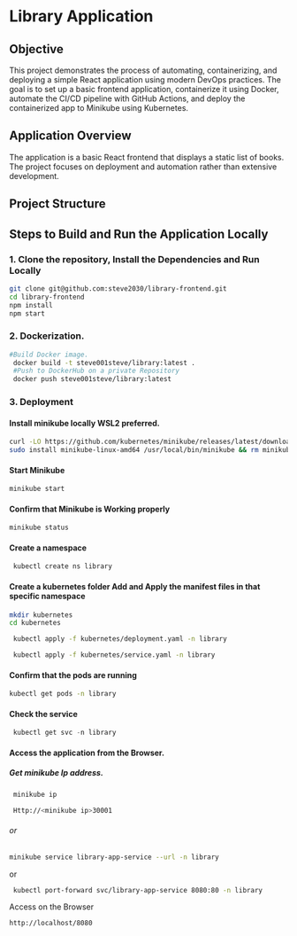 # Library Application 
## Objective
This project demonstrates the process of automating, containerizing, and deploying a simple React application using modern DevOps practices. The goal is to set up a basic frontend application, containerize it using Docker, automate the CI/CD pipeline with GitHub Actions, and deploy the containerized app to Minikube using Kubernetes.

## Application Overview
The application is a basic React frontend that displays a static list of books. The project focuses on deployment and automation rather than extensive development.

## Project Structure

## Steps to Build and Run the Application Locally

### 1. Clone the repository, Install the Dependencies and Run Locally
```bash 
git clone git@github.com:steve2030/library-frontend.git
cd library-frontend
npm install
npm start
 ```
### 2. Dockerization.
```bash 
#Build Docker image.
 docker build -t steve001steve/library:latest .
 #Push to DockerHub on a private Repository
 docker push steve001steve/library:latest
```
### 3. Deployment
#### Install minikube locally WSL2 preferred.
``` bash
curl -LO https://github.com/kubernetes/minikube/releases/latest/download/minikube-linux-amd64
sudo install minikube-linux-amd64 /usr/local/bin/minikube && rm minikube-linux-amd64

```
#### Start Minikube
 ```bash
minikube start
```

#### Confirm that Minikube is Working properly
 ```bash
minikube status
```
#### Create a namespace 
```bash
 kubectl create ns library
```
#### Create a kubernetes folder Add and Apply the manifest files in that specific namespace
```bash
mkdir kubernetes
cd kubernetes
```
```bash
 kubectl apply -f kubernetes/deployment.yaml -n library
```
```bash
 kubectl apply -f kubernetes/service.yaml -n library
```
#### Confirm that the pods are running
 ```bash 
kubectl get pods -n library
```
#### Check the service
```python
 kubectl get svc -n library
```

#### Access the application from the Browser.
##### Get minikube Ip address.
```bash
 minikube ip
```
```bash
 Http://<minikube ip>30001
```
###### or 
 ```bash 
minikube service library-app-service --url -n library
```
 or 
```bash
 kubectl port-forward svc/library-app-service 8080:80 -n library
```
Access on the Browser
 ```bash
http://localhost/8080
```




